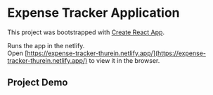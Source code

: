 # Expense Tracker Application

This project was bootstrapped with [Create React App](https://github.com/facebook/create-react-app).

Runs the app in the netlify.\
Open [https://expense-tracker-thurein.netlify.app/](https://expense-tracker-thurein.netlify.app/) to view it in the browser.

## Project Demo

